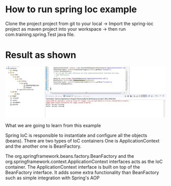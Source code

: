 # How to run spring Ioc example
Clone the project project from git to your local -> Import the spring-ioc project as maven project into your workspace -> then run com.training.spring.Test java file.
# Result as shown
![](https://github.com/techbhaskar/Spring-with-Spring-Boot/blob/master/spring-ioc/spring-ioc-res.JPG)

What we are going to learn from this example

Spring IoC is responsible to instantiate and configure all the objects (beans).
There are two types of IoC containers
	One is ApplicationContext and the another one is BeanFactory.

The org.springframework.beans.factory.BeanFactory and the  org.springframework.context.ApplicationContext interfaces acts as the IoC container. The ApplicationContext interface is built on top of the BeanFactory interface.  It adds some extra functionality than  BeanFactory such as simple integration  with Spring's AOP
